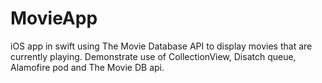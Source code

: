# MovieApp
iOS app in swift using The Movie Database API to display movies that are currently playing. Demonstrate use of CollectionView, Disatch queue, Alamofire pod and The Movie DB api.
